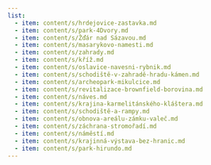 ```yaml
---
list:
  - item: content/s/hrdejovice-zastavka.md
  - item: content/s/park-4Dvory.md
  - item: content/s/Žďár nad Sázavou.md
  - item: content/s/masarykovo-namesti.md
  - item: content/s/zahrady.md
  - item: content/s/kříž.md
  - item: content/s/oslavice-navesni-rybnik.md
  - item: content/s/schodiště-v-zahradě-hradu-kámen.md
  - item: content/s/archeopark-mikulcice.md
  - item: content/s/revitalizace-brownfield-borovina.md
  - item: content/s/náves.md
  - item: content/s/krajina-karmelitánského-kláštera.md
  - item: content/s/schodiště-a-rampy.md
  - item: content/s/obnova-areálu-zámku-valeč.md
  - item: content/s/záchrana-stromořadí.md
  - item: content/s/náměstí.md
  - item: content/s/krajinná-výstava-bez-hranic.md
  - item: content/s/park-hirundo.md
---
```

